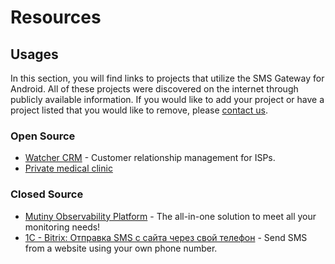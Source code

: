 # Resources

## Usages

In this section, you will find links to projects that utilize the SMS Gateway for Android. All of these projects were discovered on the internet through publicly available information. If you would like to add your project or have a project listed that you would like to remove, please [contact us](mailto:support@sms-gate.app).

### Open Source

- [Watcher CRM](https://github.com/Mapiiik/Watcher-CRM) - Customer relationship management for ISPs.
- [Private medical clinic](https://github.com/Tam-Vu/Private-medical-clinic)

### Closed Source

- [Mutiny Observability Platform](https://www.mutiny.com) - The all-in-one solution to meet all your monitoring needs!
- [1C - Bitrix: Отправка SMS с сайта через свой телефон](https://marketplace.1c-bitrix.ru/solutions/runetlab.sms/) - Send SMS from a website using your own phone number.
